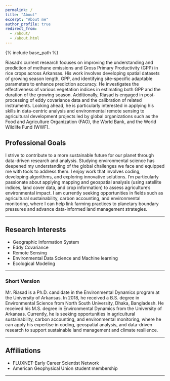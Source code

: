 ```yaml
---
permalink: /
title: "About"
excerpt: "About me"
author_profile: true
redirect_from: 
  - /about/
  - /about.html
---
```

{% include base_path %}

Riasad’s current research focuses on improving the understanding and prediction of methane emissions and Gross Primary Productivity (GPP) in rice crops across Arkansas. His work involves developing spatial datasets of growing season length, GPP, and identifying site-specific adaptable parameters to enhance prediction accuracy. He investigates the effectiveness of various vegetation indices in estimating both GPP and the duration of the growing season. Additionally, Riasad is engaged in post-processing of eddy covariance data and the calibration of related instruments. Looking ahead, he is particularly interested in applying his skills in data-centric analysis and environmental remote sensing to agricultural development projects led by global organizations such as the Food and Agriculture Organization (FAO), the World Bank, and the World Wildlife Fund (WWF).

## Professional Goals
I strive to contribute to a more sustainable future for our planet through data-driven research and analysis. Studying environmental science has deepened my understanding of the global challenges we face and equipped me with tools to address them. I enjoy work that involves coding, developing algorithms, and exploring innovative solutions. I’m particularly passionate about applying mapping and geospatial analysis (using satellite indices, land cover data, and crop information) to assess agriculture’s environmental impact. I am currently seeking opportunities in fields such as agricultural sustainability, carbon accounting, and environmental monitoring, where I can help link farming practices to planetary boundary pressures and advance data-informed land management strategies.


------

## Research Interests
- Geographic Information System
- Eddy Covariance
- Remote Sensing
- Environmental Data Science and Machine learning
- Ecological Modeling 

------



### Short Version

Mr. Riasad is a Ph.D. candidate in the Environmental Dynamics program at the University of Arkansas. In 2018, he received a B.S. degree in Environmental Science from North South University, Dhaka, Bangladesh. He received his M.S. degree in Environmental Dynamics from the University of Arkansas. Currently, he is seeking opportunities in agricultural sustainability, carbon accounting, and environmental monitoring, where he can apply his expertise in coding, geospatial analysis, and data-driven research to support sustainable land management and climate resilience.

------

## Affiliations
- FLUXNET-Early Career Scientist Network
- American Geophysical Union student membership

------


